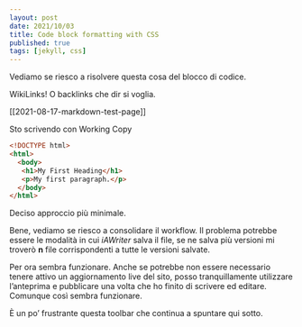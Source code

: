 ```yaml
---
layout: post
date: 2021/10/03
title: Code block formatting with CSS
published: true
tags: [jekyll, css]
---
```


Vediamo se riesco a risolvere questa cosa del blocco di codice.

WikiLinks! O backlinks che dir si voglia.

[[2021-08-17-markdown-test-page]]


Sto scrivendo con Working Copy

~~~HTML
<!DOCTYPE html>
<html>
  <body>
   <h1>My First Heading</h1>
   <p>My first paragraph.</p>
  </body>
</html>
~~~

Deciso approccio più minimale.

Bene, vediamo se riesco a consolidare il workflow. Il problema potrebbe essere le modalità in cui *iAWriter* salva il file, se ne salva più versioni mi troverò **n** file corrispondenti a tutte le versioni salvate.

Per ora sembra funzionare. Anche se potrebbe non essere necessario tenere attivo un aggiornamento live del sito, posso tranquillamente utilizzare l’anteprima e pubblicare una volta che ho finito di scrivere ed editare.
Comunque così sembra funzionare.

È un po’ frustrante questa toolbar che continua a spuntare qui sotto.


